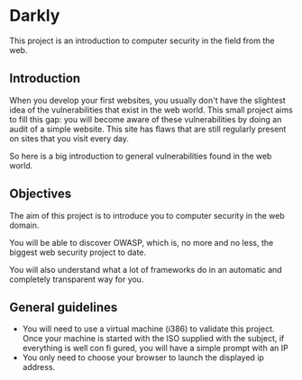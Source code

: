 # Darkly

This project is an introduction to computer security in the field from the web.

## Introduction

When you develop your first websites, you usually don't have the slightest idea of ​the vulnerabilities that exist in
the web world.
This small project aims to fill this gap: you will become aware of these vulnerabilities by doing an audit of a
simple website. This site has flaws that are still regularly present on sites that you visit every day.

So here is a big introduction to general vulnerabilities found in the web world.

## Objectives

The aim of this project is to introduce you to computer security in the web domain.

You will be able to discover OWASP, which is, no more and no less, the biggest web security project to date.

You will also understand what a lot of frameworks do in an automatic and completely transparent way for you.

## General guidelines

- You will need to use a virtual machine (i386) to validate this project. Once your machine is started with the
ISO supplied with the subject, if everything is well con fi gured, you will have a simple prompt with an IP
- You only need to choose your browser to launch the displayed ip address.
